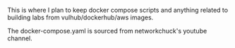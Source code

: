 This is where I plan to keep docker compose scripts and anything related to building labs from vulhub/dockerhub/aws images.

The docker-compose.yaml is sourced from networkchuck's youtube channel.
